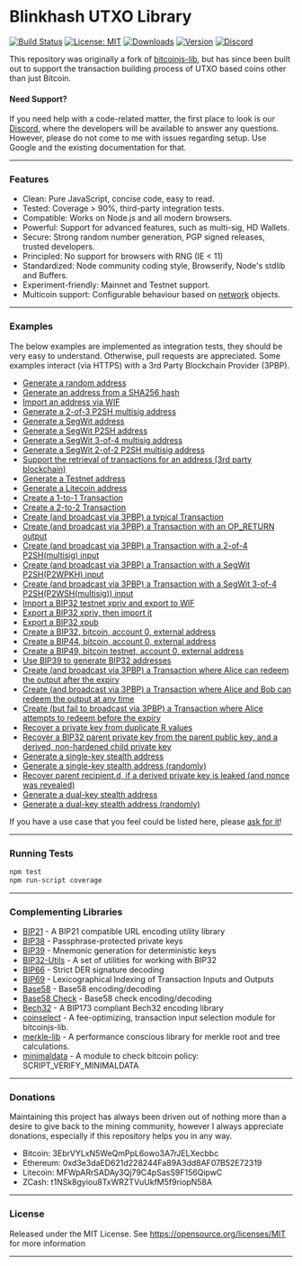 # Blinkhash UTXO Library

[![Build Status](https://travis-ci.com/blinkhash/blinkhash-utxo-lib.svg?branch=master)](https://travis-ci.com/blinkhash/blinkhash-utxo-lib)
[![License: MIT](https://img.shields.io/badge/License-GPL%20v2-blue.svg)](https://opensource.org/licenses/MIT)
[![Downloads](https://img.shields.io/npm/dm/blinkhash-utxo-lib.svg)](https://www.npmjs.com/package/blinkhash-utxo-lib)
[![Version](https://img.shields.io/npm/v/blinkhash-utxo-lib.svg)](https://www.npmjs.com/package/blinkhash-utxo-lib)
[![Discord](https://img.shields.io/discord/738590795384356904)](https://discord.gg/8xtHZFKJQY)

This repository was originally a fork of [bitcoinjs-lib](https://github.com/BitGo/bitcoinjs-lib), but has since been built out to support the transaction building process of UTXO based coins other than just Bitcoin.

#### Need Support?

If you need help with a code-related matter, the first place to look is our [Discord](https://discord.gg/8xtHZFKJQY), where the developers will be available to answer any questions. However, please do not come to me with issues regarding setup. Use Google and the existing documentation for that.

---

### Features

- Clean: Pure JavaScript, concise code, easy to read.
- Tested: Coverage > 90%, third-party integration tests.
- Compatible: Works on Node.js and all modern browsers.
- Powerful: Support for advanced features, such as multi-sig, HD Wallets.
- Secure: Strong random number generation, PGP signed releases, trusted developers.
- Principled: No support for browsers with RNG (IE < 11)
- Standardized: Node community coding style, Browserify, Node's stdlib and Buffers.
- Experiment-friendly: Mainnet and Testnet support.
- Multicoin support: Configurable behaviour based on [network](https://github.com/blinkhash/blinkhash-utxo-lib/blob/master/src/networks.js) objects.

---

### Examples

The below examples are implemented as integration tests, they should be very easy to understand. Otherwise, pull requests are appreciated. Some examples interact (via HTTPS) with a 3rd Party Blockchain Provider (3PBP).

- [Generate a random address](https://github.com/blinkhash/blinkhash-utxo-lib/blob/master/test/integration/addresses.js#L12)
- [Generate an address from a SHA256 hash](https://github.com/blinkhash/blinkhash-utxo-lib/blob/master/test/integration/addresses.js#L19)
- [Import an address via WIF](https://github.com/blinkhash/blinkhash-utxo-lib/blob/master/test/integration/addresses.js#L29)
- [Generate a 2-of-3 P2SH multisig address](https://github.com/blinkhash/blinkhash-utxo-lib/blob/master/test/integration/addresses.js#L36)
- [Generate a SegWit address](https://github.com/blinkhash/blinkhash-utxo-lib/blob/master/test/integration/addresses.js#L50)
- [Generate a SegWit P2SH address](https://github.com/blinkhash/blinkhash-utxo-lib/blob/master/test/integration/addresses.js#L60)
- [Generate a SegWit 3-of-4 multisig address](https://github.com/blinkhash/blinkhash-utxo-lib/blob/master/test/integration/addresses.js#L71)
- [Generate a SegWit 2-of-2 P2SH multisig address](https://github.com/blinkhash/blinkhash-utxo-lib/blob/master/test/integration/addresses.js#L86)
- [Support the retrieval of transactions for an address (3rd party blockchain)](https://github.com/blinkhash/blinkhash-utxo-lib/blob/master/test/integration/addresses.js#L100)
- [Generate a Testnet address](https://github.com/blinkhash/blinkhash-utxo-lib/blob/master/test/integration/addresses.js#L121)
- [Generate a Litecoin address](https://github.com/blinkhash/blinkhash-utxo-lib/blob/master/test/integration/addresses.js#L131)
- [Create a 1-to-1 Transaction](https://github.com/blinkhash/blinkhash-utxo-lib/blob/master/test/integration/transactions.js#L14)
- [Create a 2-to-2 Transaction](https://github.com/blinkhash/blinkhash-utxo-lib/blob/master/test/integration/transactions.js#L28)
- [Create (and broadcast via 3PBP) a typical Transaction](https://github.com/blinkhash/blinkhash-utxo-lib/blob/master/test/integration/transactions.js#L46)
- [Create (and broadcast via 3PBP) a Transaction with an OP\_RETURN output](https://github.com/blinkhash/blinkhash-utxo-lib/blob/master/test/integration/transactions.js#L88)
- [Create (and broadcast via 3PBP) a Transaction with a 2-of-4 P2SH(multisig) input](https://github.com/blinkhash/blinkhash-utxo-lib/blob/master/test/integration/transactions.js#L115)
- [Create (and broadcast via 3PBP) a Transaction with a SegWit P2SH(P2WPKH) input](https://github.com/blinkhash/blinkhash-utxo-lib/blob/master/test/integration/transactions.js#L151)
- [Create (and broadcast via 3PBP) a Transaction with a SegWit 3-of-4 P2SH(P2WSH(multisig)) input](https://github.com/blinkhash/blinkhash-utxo-lib/blob/master/test/integration/transactions.js#L183)
- [Import a BIP32 testnet xpriv and export to WIF](https://github.com/blinkhash/blinkhash-utxo-lib/blob/master/test/integration/bip32.js#L8)
- [Export a BIP32 xpriv, then import it](https://github.com/blinkhash/blinkhash-utxo-lib/blob/master/test/integration/bip32.js#L15)
- [Export a BIP32 xpub](https://github.com/blinkhash/blinkhash-utxo-lib/blob/master/test/integration/bip32.js#L26)
- [Create a BIP32, bitcoin, account 0, external address](https://github.com/blinkhash/blinkhash-utxo-lib/blob/master/test/integration/bip32.js#L35)
- [Create a BIP44, bitcoin, account 0, external address](https://github.com/blinkhash/blinkhash-utxo-lib/blob/master/test/integration/bip32.js#L50)
- [Create a BIP49, bitcoin testnet, account 0, external address](https://github.com/blinkhash/blinkhash-utxo-lib/blob/master/test/integration/bip32.js#L66)
- [Use BIP39 to generate BIP32 addresses](https://github.com/blinkhash/blinkhash-utxo-lib/blob/master/test/integration/bip32.js#L83)
- [Create (and broadcast via 3PBP) a Transaction where Alice can redeem the output after the expiry](https://github.com/blinkhash/blinkhash-utxo-lib/blob/master/test/integration/cltv.js#L37)
- [Create (and broadcast via 3PBP) a Transaction where Alice and Bob can redeem the output at any time](https://github.com/blinkhash/blinkhash-utxo-lib/blob/master/test/integration/cltv.js#L71)
- [Create (but fail to broadcast via 3PBP) a Transaction where Alice attempts to redeem before the expiry](https://github.com/blinkhash/blinkhash-utxo-lib/blob/master/test/integration/cltv.js#L104)
- [Recover a private key from duplicate R values](https://github.com/blinkhash/blinkhash-utxo-lib/blob/master/test/integration/crypto.js#L14)
- [Recover a BIP32 parent private key from the parent public key, and a derived, non-hardened child private key](https://github.com/blinkhash/blinkhash-utxo-lib/blob/master/test/integration/crypto.js#L115)
- [Generate a single-key stealth address](https://github.com/blinkhash/blinkhash-utxo-lib/blob/master/test/integration/stealth.js#L70:)
- [Generate a single-key stealth address (randomly)](https://github.com/blinkhash/blinkhash-utxo-lib/blob/master/test/integration/stealth.js#L89:)
- [Recover parent recipient.d, if a derived private key is leaked (and nonce was revealed)](https://github.com/blinkhash/blinkhash-utxo-lib/blob/master/test/integration/stealth.js#L105)
- [Generate a dual-key stealth address](https://github.com/blinkhash/blinkhash-utxo-lib/blob/master/test/integration/stealth.js#L122)
- [Generate a dual-key stealth address (randomly)](https://github.com/blinkhash/blinkhash-utxo-lib/blob/master/test/integration/stealth.js#L145)

If you have a use case that you feel could be listed here, please [ask for it](https://github.com/blinkhash/blinkhash-utxo-lib/issues/new)!

---

### Running Tests

``` bash
npm test
npm run-script coverage
```

---

### Complementing Libraries

- [BIP21](https://github.com/bitcoinjs/bip21) - A BIP21 compatible URL encoding utility library
- [BIP38](https://github.com/bitcoinjs/bip38) - Passphrase-protected private keys
- [BIP39](https://github.com/bitcoinjs/bip39) - Mnemonic generation for deterministic keys
- [BIP32-Utils](https://github.com/bitcoinjs/bip32-utils) - A set of utilities for working with BIP32
- [BIP66](https://github.com/bitcoinjs/bip66) - Strict DER signature decoding
- [BIP69](https://github.com/bitcoinjs/bip69) - Lexicographical Indexing of Transaction Inputs and Outputs
- [Base58](https://github.com/cryptocoinjs/bs58) - Base58 encoding/decoding
- [Base58 Check](https://github.com/bitcoinjs/bs58check) - Base58 check encoding/decoding
- [Bech32](https://github.com/bitcoinjs/bech32) - A BIP173 compliant Bech32 encoding library
- [coinselect](https://github.com/bitcoinjs/coinselect) - A fee-optimizing, transaction input selection module for bitcoinjs-lib.
- [merkle-lib](https://github.com/bitcoinjs/merkle-lib) - A performance conscious library for merkle root and tree calculations.
- [minimaldata](https://github.com/bitcoinjs/minimaldata) - A module to check bitcoin policy: SCRIPT_VERIFY_MINIMALDATA

---

### Donations

Maintaining this project has always been driven out of nothing more than a desire to give back to the mining community, however I always appreciate donations, especially if this repository helps you in any way.

- Bitcoin: 3EbrVYLxN5WeQmPpL6owo3A7rJELXecbbc
- Ethereum: 0xd3e3daED621d228244Fa89A3dd8AF07B52E72319
- Litecoin: MFWpARrSADAy3Qj79C4pSasS9F156QipwC
- ZCash: t1NSk8gyiou8TxWRZTVuUkfM5f9riopN58A

---

### License

Released under the MIT License. See https://opensource.org/licenses/MIT for more information

---
